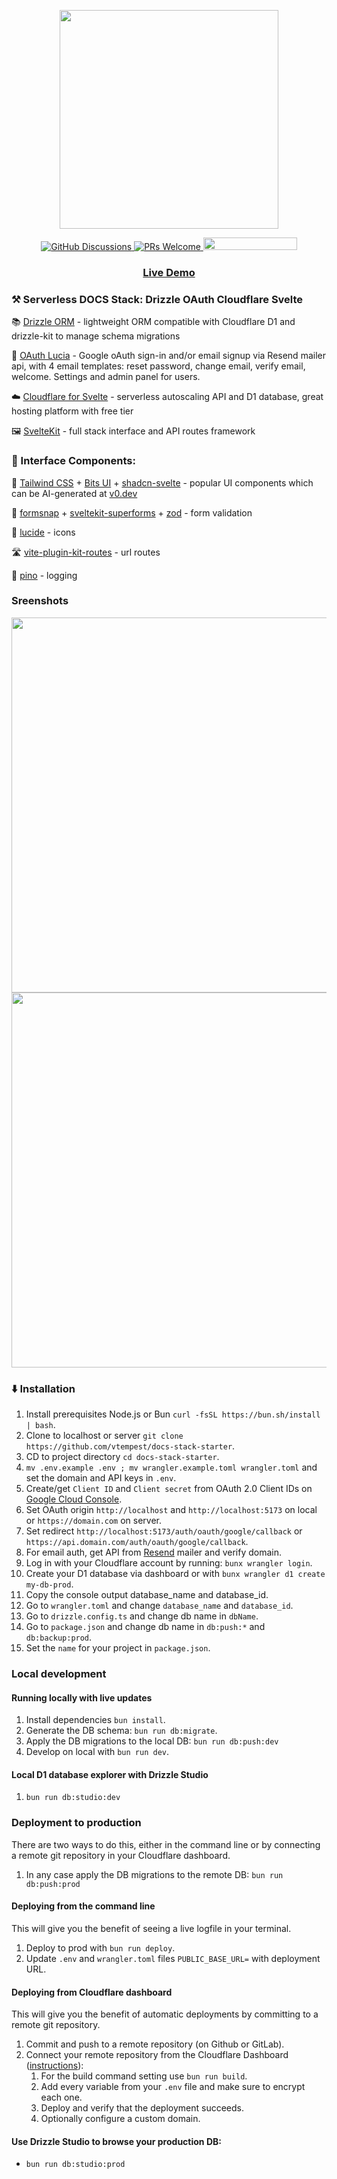 <p align="center">
    <img width="350px" src="https://i.imgur.com/6r83blS.png">
</p>
<p align="center">
    <a href="https://github.com/vtempest/Serverless-DOCS-Stack/discussions">
    <img alt="GitHub Discussions"
        src="https://img.shields.io/github/discussions/vtempest/Serverless-DOCS-Stack">
    </a>
    <a href="http://makeapullrequest.com">
        <img src="https://img.shields.io/badge/PRs-welcome-brightgreen.svg?style=flat-square" alt="PRs Welcome">
    </a>
    <a href="https://codespaces.new/vtempest/Serverless-DOCS-Stack">
    <img src="https://github.com/codespaces/badge.svg" width="150" height="20">
    </a>
</p>
<h3 align="center">
  <a href="https://serverless-docs-stack.vtempest.workers.dev">Live Demo </a>
</h3>

### ⚒️ Serverless DOCS Stack: Drizzle OAuth Cloudflare Svelte 

📚 [Drizzle ORM](https://orm.drizzle.team/kit-docs/quick) - lightweight ORM compatible with Cloudflare D1 and drizzle-kit  to manage schema migrations

👤 [OAuth Lucia](https://github.com/lucia-auth/lucia) - Google oAuth sign-in and/or email signup via Resend mailer api, with 4 email templates: reset password, change email, verify email, welcome. Settings and admin panel for users.

☁️ [Cloudflare for Svelte](https://developers.cloudflare.com/pages/framework-guides/deploy-a-svelte-site/) - serverless autoscaling API and D1 database, great hosting platform with free tier

🖼️ [SvelteKit](https://github.com/sveltejs/kit) - full stack interface and API routes framework

### 🧩 Interface Components:

🎨 [Tailwind CSS](https://github.com/tailwindlabs/tailwindcss) + [Bits UI](https://github.com/huntabyte/bits-ui) + [shadcn-svelte](https://github.com/huntabyte/shadcn-svelte) - popular UI components which can be AI-generated at [v0.dev](https://v0.dev)

📝 [formsnap](https://github.com/svecosystem/formsnap) + [sveltekit-superforms](https://github.com/ciscoheat/sveltekit-superforms) + [zod](https://github.com/colinhacks/zod) - form validation

📱 [lucide](https://github.com/lucide-icons/lucide) -  icons

🛣️ [vite-plugin-kit-routes](https://github.com/jycouet/kitql/tree/main/packages/vite-plugin-kit-routes) - url routes

🌲 [pino](https://github.com/pinojs/pino) - logging


### Sreenshots

<img width="600px" src="https://i.imgur.com/jIaL6yP.png" />

<img  width="600px" src="https://i.imgur.com/NlkjlWI.png" />

### ⬇️ Installation

1. Install prerequisites Node.js or Bun `curl -fsSL https://bun.sh/install | bash`.
2. Clone to localhost or server `git clone https://github.com/vtempest/docs-stack-starter`.
3. CD to project directory `cd docs-stack-starter`.
4. `mv .env.example .env ; mv wrangler.example.toml wrangler.toml` and set the domain and API keys in `.env`.
5. Create/get `Client ID` and `Client secret` from OAuth 2.0 Client IDs on [Google Cloud Console](https://console.cloud.google.com/apis/credentials).
6. Set OAuth origin `http://localhost` and `http://localhost:5173` on local or `https://domain.com` on server.
7. Set redirect `http://localhost:5173/auth/oauth/google/callback` or `https://api.domain.com/auth/oauth/google/callback`.
8. For email auth, get API from [Resend](https://resend.com/api-keys) mailer and verify domain.
9.  Log in with your Cloudflare account by running: `bunx wrangler login`.
10. Create your D1 database via dashboard or with `bunx wrangler d1 create my-db-prod`.
11. Copy the console output database_name and database_id.
12. Go to `wrangler.toml` and change `database_name` and `database_id`.
13. Go to `drizzle.config.ts` and change db name in `dbName`.
14. Go to `package.json` and change db name in `db:push:*` and `db:backup:prod`.
15. Set the `name` for your project in `package.json`.

### Local development

#### Running locally with live updates

1. Install dependencies `bun install`.
2. Generate the DB schema: `bun run db:migrate`.
3. Apply the DB migrations to the local DB: `bun run db:push:dev`
4. Develop on local with `bun run dev`.

#### Local D1 database explorer with Drizzle Studio

1. `bun run db:studio:dev`

### Deployment to production

There are two ways to do this, either in the command line or by connecting a remote git repository in your Cloudflare dashboard.

1. In any case apply the DB migrations to the remote DB: `bun run db:push:prod`

#### Deploying from the command line

This will give you the benefit of seeing a live logfile in your terminal.

1. Deploy to prod with `bun run deploy`.
2. Update `.env` and `wrangler.toml` files `PUBLIC_BASE_URL=` with deployment URL.

#### Deploying from Cloudflare dashboard

This will give you the benefit of automatic deployments by committing to a remote git repository.

1. Commit and push to a remote repository (on Github or GitLab).
2. Connect your remote repository from the Cloudflare Dashboard ([instructions](https://developers.cloudflare.com/pages/get-started/git-integration/)):
   1. For the build command setting use `bun run build`.
   2. Add every variable from your `.env` file and make sure to encrypt each one.
   3. Deploy and verify that the deployment succeeds.
   4. Optionally configure a custom domain.

#### Use Drizzle Studio to browse your production DB:

 - `bun run db:studio:prod`
